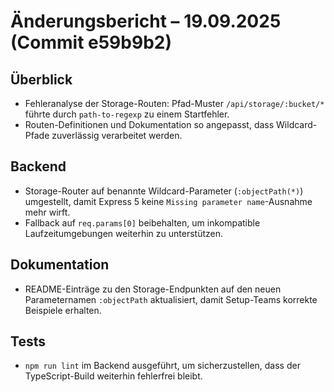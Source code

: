 # Änderungsbericht – 19.09.2025 (Commit e59b9b2)

## Überblick
- Fehleranalyse der Storage-Routen: Pfad-Muster `/api/storage/:bucket/*` führte durch `path-to-regexp` zu einem Startfehler.
- Routen-Definitionen und Dokumentation so angepasst, dass Wildcard-Pfade zuverlässig verarbeitet werden.

## Backend
- Storage-Router auf benannte Wildcard-Parameter (`:objectPath(*)`) umgestellt, damit Express 5 keine `Missing parameter name`-Ausnahme mehr wirft.
- Fallback auf `req.params[0]` beibehalten, um inkompatible Laufzeitumgebungen weiterhin zu unterstützen.

## Dokumentation
- README-Einträge zu den Storage-Endpunkten auf den neuen Parameternamen `:objectPath` aktualisiert, damit Setup-Teams korrekte Beispiele erhalten.

## Tests
- `npm run lint` im Backend ausgeführt, um sicherzustellen, dass der TypeScript-Build weiterhin fehlerfrei bleibt.
